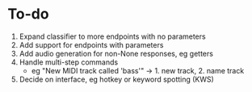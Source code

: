 # To-do

1. Expand classifier to more endpoints with no parameters
1. Add support for endpoints with parameters
1. Add audio generation for non-None responses, eg getters
1. Handle multi-step commands
   - eg "New MIDI track called 'bass'" -> 1. new track, 2. name track
1. Decide on interface, eg hotkey or keyword spotting (KWS)
